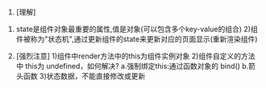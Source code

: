##
1. [理解]
1) state是组件对象最重要的属性,值是对象(可以包含多个key-value的组合)
2)组件被称为"状态机",通过更新组件的state来更新对应的页面显示(重新渲染组件)
2. [强烈注意]
1)组件中render方法中的this为组件实例对象
2)组件自定义的方法中 this为 undefined，如何解决?
    a.强制绑定this:通过函数对象的 bind()
    b.箭头函数
3)状态数据，不能直接修改或更新
